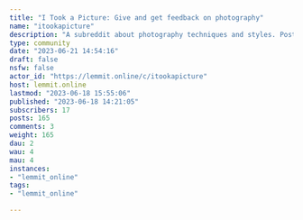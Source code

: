 ```yaml
---
title: "I Took a Picture: Give and get feedback on photography" 
name: "itookapicture"
description: "A subreddit about photography techniques and styles. Post your work here to ask for critique, or browse the submissions and learn how photography..."
type: community
date: "2023-06-21 14:54:16"
draft: false
nsfw: false
actor_id: "https://lemmit.online/c/itookapicture"
host: lemmit.online
lastmod: "2023-06-18 15:55:06"
published: "2023-06-18 14:21:05"
subscribers: 17
posts: 165
comments: 3
weight: 165
dau: 2
wau: 4
mau: 4
instances:
- "lemmit_online"
tags: 
- "lemmit_online"

---
```

